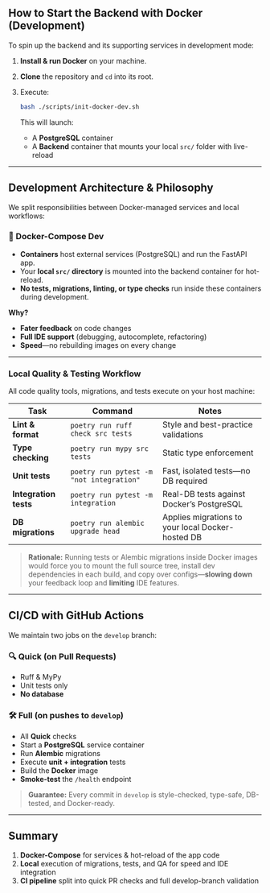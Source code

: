 ## How to Start the Backend with Docker (Development)

To spin up the backend and its supporting services in development mode:

1. **Install & run Docker** on your machine.
2. **Clone** the repository and `cd` into its root.
3. Execute:

   ```bash
   bash ./scripts/init-docker-dev.sh
   ```

   This will launch:

   * A **PostgreSQL** container
   * A **Backend** container that mounts your local `src/` folder with live-reload

---

## Development Architecture & Philosophy

We split responsibilities between Docker-managed services and local workflows:

### 🐳 Docker-Compose Dev

* **Containers** host external services (PostgreSQL) and run the FastAPI app.
* Your **local `src/` directory** is mounted into the backend container for hot-reload.
* **No tests, migrations, linting, or type checks** run inside these containers during development.

**Why?**

* **Fater feedback** on code changes
* **Full IDE support** (debugging, autocomplete, refactoring)
* **Speed**—no rebuilding images on every change

---

### Local Quality & Testing Workflow

All code quality tools, migrations, and tests execute on your host machine:

| Task                  | Command                                  | Notes                                             |
| --------------------- | ---------------------------------------- | ------------------------------------------------- |
| **Lint & format**     | `poetry run ruff check src tests`        | Style and best-practice validations               |
| **Type checking**     | `poetry run mypy src tests`              | Static type enforcement                           |
| **Unit tests**        | `poetry run pytest -m "not integration"` | Fast, isolated tests—no DB required               |
| **Integration tests** | `poetry run pytest -m integration`       | Real-DB tests against Docker’s PostgreSQL         |
| **DB migrations**     | `poetry run alembic upgrade head`        | Applies migrations to your local Docker-hosted DB |

> **Rationale:**
> Running tests or Alembic migrations inside Docker images would force you to mount the full source tree, install dev dependencies in each build, and copy over configs—**slowing down** your feedback loop and **limiting** IDE features.

---

## CI/CD with GitHub Actions

We maintain two jobs on the `develop` branch:

### 🔍 Quick (on Pull Requests)

* Ruff & MyPy
* Unit tests only
* **No database** 

### 🛠️ Full (on pushes to `develop`)

* All **Quick** checks
* Start a **PostgreSQL** service container
* Run **Alembic** migrations
* Execute **unit + integration** tests
* Build the **Docker** image
* **Smoke-test** the `/health` endpoint

> **Guarantee:** Every commit in `develop` is style-checked, type-safe, DB-tested, and Docker-ready.

---

## Summary

1. **Docker-Compose** for services & hot-reload of the app code
2. **Local** execution of migrations, tests, and QA for speed and IDE integration
3. **CI pipeline** split into quick PR checks and full develop-branch validation




